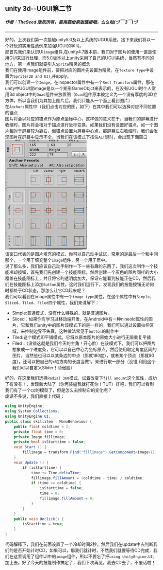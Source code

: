 ## unity 3d--UGUI第二节
##### 作者：TheSeed *版权所有，要用要给原版链接哦，么么哒(づ￣ 3￣)づ*
---
好的，上次我们第一次接触unity5.0及以上系统的UGUI系统，接下来我们将以一个好玩的实用性范例来加强UGUI的学习。</br>
那首先我们来认识UI`image`组件,在unity4.7版本前，我们对于图片的使用一直是使用GUI来进行处理，而5.0版本以上unity采用了自己的UGUI系统，当然有不同的地方，第一点我们就要引入`Sprite`精灵的概念</br>
我们在使用image组件前，要把对应的图片先设置为精灵，在`Texture Type`中设置为`Sprite(2D and UI)`,并apply。</br>
我们可以创建一个`Image`，在Inspector属性中有一个`Rect Transform`属性，那在unity中UGUI里image是以一个矩形GameObjct来表示的，在没有UGUI时个人常用3d object中的`Quad`组件来放置图（`Quad`组件原本被定义为一个没有厚度的3D立方体，所以当我们为其加上图片后，我们只能从一个面上看到图片）</br>
在`Anchors`属性中（我们点击对应的图，如下）在其中我们可以选择对应不同位置的锚点</br>
图片将会以对应的锚点作为原点坐标中心，这样做的意义在于，当我们的屏幕进行收缩时，图片将会相对于锚点进行坐标变换，如果我们没有设置好锚点，如一个图片相对于屏幕较为靠右，但锚点设置为屏幕中心点，那屏幕左右收缩时，我们会发现图片在屏幕中显示不全。当我们在该模式下按住`ALT`键时，会出现下面窗口</br>
![anchors](https://raw.githubusercontent.com/Chunxiaojiu/-unity-/master/pic/anchors.png)</br>
该窗口代表的是图片填充的模式，你可以自己动手试试，常用的是最后一个和中间那个，一个用于填充整个`image`组件，另一个用于居中。</br>
说了那么多，我们应该自己动手制作一下一些有趣的东西了，我们这次制作一个技能冷却按钮，首先我们先创建一个技能图标，然后创建一个灰色的图片同样的大小覆盖在技能图标上，并且将它的透明度加大，保证它能看到技能正在CD，然后我们在技能图标上添加`Button`属性。这时我们运行下，发现我们的技能按钮无论何时都处于CD状态，那怎么让它CD起来呢？</br>
我们可以看到在image属性中有一个`image type`属性，在这个属性中有`Simple`、`Sliced`、`Tiled`、`Filed`四个属性，我们来讲解下：</br>
- Simple:普通模式，没有什么特殊的，就是普通图片。
- Sliced：如果你有学习过移动端开发，在Android中有一种nineold属性的图片，它和我们unity中的图片该模式下的是一样的，我们可以通过设置拉伸区域，来控制边界不失真，这种做法常见于`button`的制作中
- Tiled:这个模式即平铺模式，它将以原本图片的原始大小进行无限重复平铺
- Filed：（没错这就是我们今天的主角！开心脸）在该模式下，我们可以把图片想象成一个进度条，它可以以自己中心为坐标原点，然后使用取定角度区间的图片，当然他也可以以某条边的中点（那就180度），或者某个顶点（那就90度），还可以把自己的x轴方向的长度当做1，来进行取一部分（没错,利用这个我们可以自定义Slider！骄傲脸）</br>

好的，在这里我们选择`Radial 360`模式，试着改变下`fill amount`这个属性，成功了有没有！，发现新大陆了（你再装逼我就打死你！TUT）好吧，我们可以看到我们有了一个cd的模型了，但是怎么去控制它的变化呢？</br>
废话不多说，我们直接上代码：
```c#
using UnityEngine;
using System.Collections;
using UnityEngine.UI;
public class skillitem : MonoBehaviour {
    public float coldtime = 2;
    private float time = 0;
    private Image fillimage;
    private bool isStarttime = false;
	void Start () {
        fillimage = transform.Find("fillimage").GetComponent<Image>();
	}
	void Update () {
        if (isStarttime) {
            time += Time.deltaTime;
            fillimage.fillAmount = (coldtime - time) / coldtime;
            if (time >= coldtime) {
                isStarttime = false;
                time = 0;
                fillimage.fillAmount = 0;
            }
        }
	}
    public void Onclick() {
        isStarttime = true;
    }
}
```
代码解释下，我们在前面设置了一个冷却时间2秒，然后我们在update中去判断我们的是否开始计时CD，如果可以，那我们就计时，不然我们就要等待CD完成，我们在这里调用了组件UI中的`image`组件，所以不要忘了把`using UnityEngine.UI;`加上去，好了今天的技能制作搞定了，我们下次再见，我去CD去了，不废话啦！
